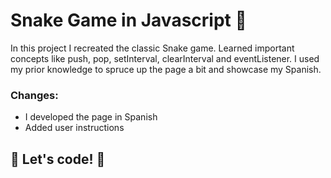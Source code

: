 # Snake Game in Javascript 🐍

In this project I recreated the classic Snake game.
Learned important concepts like push, pop, setInterval, clearInterval and eventListener. I used my prior knowledge to spruce up the page a bit and showcase my Spanish.

### Changes:

* I developed the page in Spanish
* Added user instructions


## 🚀 Let's code! 🚀
